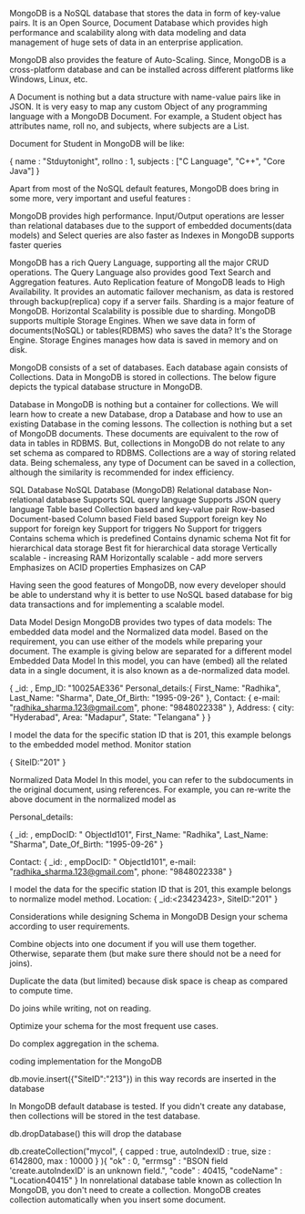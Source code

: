 MongoDB is a NoSQL database that stores the data in form of key-value pairs. It is an Open Source, Document Database which provides high performance and scalability along with data modeling and data management of huge sets of data in an enterprise application.

MongoDB also provides the feature of Auto-Scaling. Since, MongoDB is a cross-platform database and can be installed across different platforms like Windows, Linux, etc.

A Document is nothing but a data structure with name-value pairs like in JSON. It is very easy to map any custom Object of any programming language with a MongoDB Document. For example, a Student object has attributes name, roll no, and subjects, where subjects are a List.

Document for Student in MongoDB will be like:

{
    name : "Stduytonight",
    rollno : 1,
    subjects : ["C Language", "C++", "Core Java"]
}

Apart from most of the NoSQL default features, MongoDB does bring in some more, very important and useful features :

MongoDB provides high performance. Input/Output operations are lesser than relational databases due to the support of embedded documents(data models) and Select queries are also faster as Indexes in MongoDB supports faster queries

MongoDB has a rich Query Language, supporting all the major CRUD operations. The Query Language also provides good Text Search and Aggregation features.
Auto Replication feature of MongoDB leads to High Availability. It provides an automatic failover mechanism, as data is restored through backup(replica) copy if a server fails.
Sharding is a major feature of MongoDB. Horizontal Scalability is possible due to sharding.
MongoDB supports multiple Storage Engines. When we save data in form of documents(NoSQL) or tables(RDBMS) who saves the data? It's the Storage Engine. Storage Engines manages how data is saved in memory and on disk.

MongoDB consists of a set of databases. Each database again consists of Collections. Data in MongoDB is stored in collections. The below figure depicts the typical database structure in MongoDB.

Database in MongoDB is nothing but a container for collections. We will learn how to create a new Database, drop a Database and how to use an existing Database in the coming lessons.
The collection is nothing but a set of MongoDB documents. These documents are equivalent to the row of data in tables in RDBMS. But, collections in MongoDB do not relate to any set schema as compared to RDBMS. Collections are a way of storing related data. Being schemaless, any type of Document can be saved in a collection, although the similarity is recommended for index efficiency.

SQL Database                            NoSQL Database (MongoDB)
Relational database                     Non-relational database
Supports SQL query language             Supports JSON query language
Table based                             Collection based and key-value pair
Row-based                               Document-based
Column based                            Field based
Support foreign key                     No support for foreign key
Support for triggers                    No Support for triggers
Contains schema which is predefined     Contains dynamic schema
Not fit for hierarchical data storage   Best fit for hierarchical data storage
Vertically scalable - increasing RAM    Horizontally scalable - add more servers
Emphasizes on ACID properties           Emphasizes on CAP 


Having seen the good features of MongoDB, now every developer should be able to understand why it is better to use NoSQL based database for big data transactions and for implementing a scalable model.


Data Model Design
MongoDB provides two types of data models: The embedded data model and the Normalized data model. Based on the requirement, you can use either of the models while preparing your document.
The example is giving below are separated for a different model
Embedded Data Model
In this model, you can have (embed) all the related data in a single document, it is also known as a de-normalized data model.


{
    _id: ,
    Emp_ID: "10025AE336"
    Personal_details:{
        First_Name: "Radhika",
        Last_Name: "Sharma",
        Date_Of_Birth: "1995-09-26"
    },
    Contact: {
        e-mail: "radhika_sharma.123@gmail.com",
        phone: "9848022338"
    },
    Address: {
        city: "Hyderabad",
        Area: "Madapur",
        State: "Telangana"
    }
}

I model the data for the specific station ID that is 201, this example belongs to the embedded model method.
Monitor station

{
   SiteID:"201"
}

Normalized Data Model
In this model, you can refer to the subdocuments in the original document, using references. For example, you can re-write the above document in the normalized model as

Personal_details:

{
    _id: <ObjectId102>,
    empDocID: " ObjectId101",
    First_Name: "Radhika",
    Last_Name: "Sharma",
    Date_Of_Birth: "1995-09-26"
}



Contact:
{
    _id: <ObjectId103>,
    empDocID: " ObjectId101",
    e-mail: "radhika_sharma.123@gmail.com",
    phone: "9848022338"
}



I model the data for the specific station ID that is 201, this example belongs to normalize model method.
Location:
{
    _id:<23423423>,
    SiteID:"201"
}

Considerations while designing Schema in MongoDB
Design your schema according to user requirements.

Combine objects into one document if you will use them together. Otherwise, separate them (but make sure there should not be a need for joins).

Duplicate the data (but limited) because disk space is cheap as compared to compute time.

Do joins while writing, not on reading.

Optimize your schema for the most frequent use cases.

Do complex aggregation in the schema.







coding implementation for the MongoDB

db.movie.insert({"SiteID":"213"})   in this way records are inserted in the database


In MongoDB default database is tested. If you didn't create any database, then collections will be stored in the test database.

db.dropDatabase()
this will drop the database 


 db.createCollection("mycol", { capped : true, autoIndexID : true, size : 6142800, max : 10000 } ){
"ok" : 0,
"errmsg" : "BSON field 'create.autoIndexID' is an unknown field.",
"code" : 40415,
"codeName" : "Location40415"
}
In nonrelational database table known as collection 
In MongoDB, you don't need to create a collection. MongoDB creates collection automatically when you insert some document.
